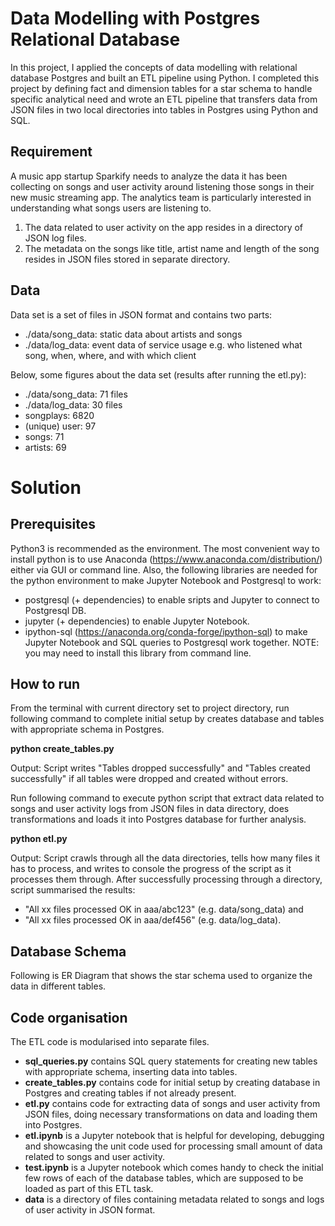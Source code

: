 
# Data Modelling with Postgres Relational Database
In this project, I applied the concepts of data modelling with relational database Postgres and built an ETL pipeline using Python. I completed this project by defining fact and dimension tables for a star schema to handle specific analytical need and wrote an ETL pipeline that transfers data from JSON files in two local directories into tables in Postgres using Python and SQL.
## Requirement
A music app startup Sparkify needs to analyze the data it has been collecting on songs and user activity around listening those songs in their new music streaming app. The analytics team is particularly interested in understanding what songs users are listening to.
1.	The data related to user activity on the app resides in a directory of JSON log files.
2.	The metadata on the songs like title, artist name and length of the song resides in JSON files stored in separate directory.
## Data
Data set is a set of files in JSON format and contains two parts:
-	./data/song_data: static data about artists and songs
-	./data/log_data: event data of service usage e.g. who listened what song, when, where, and with which client

Below, some figures about the data set (results after running the etl.py):
-	./data/song_data: 71 files
-	./data/log_data: 30 files
-	songplays: 6820
-	(unique) user: 97
-	songs: 71
-	artists: 69

# Solution

## Prerequisites
Python3 is recommended as the environment. The most convenient way to install python is to use Anaconda (https://www.anaconda.com/distribution/) either via GUI or command line. Also, the following libraries are needed for the python environment to make Jupyter Notebook and Postgresql to work:
-	postgresql (+ dependencies) to enable sripts and Jupyter to connect to Postgresql DB.
-	jupyter (+ dependencies) to enable Jupyter Notebook.
-	ipython-sql (https://anaconda.org/conda-forge/ipython-sql) to make Jupyter Notebook and SQL queries to Postgresql work together. NOTE: you may need to install this library from command line.

## How to run
From the terminal with current directory set to project directory, run following command to complete initial setup by creates database and tables with appropriate schema in Postgres.

**python create_tables.py** 

Output: Script writes "Tables dropped successfully" and "Tables created successfully" if all tables were dropped and created without errors.

Run following command to execute python script that extract data related to songs and user activity logs from JSON files in data directory, does transformations and loads it into Postgres database for further analysis.

**python etl.py**  

Output: Script crawls through all the data directories, tells how many files it has to process, and writes to console the progress of the script as it processes them through. After successfully processing through a directory, script summarised the results:

-	"All xx files processed OK in aaa/abc123" (e.g. data/song_data) and
-	"All xx files processed OK in aaa/def456" (e.g. data/log_data).


## Database Schema
Following is ER Diagram that shows the star schema used to organize the data in different tables.

## Code organisation
The ETL code is modularised into separate files.
-	**sql_queries.py** contains SQL query statements for creating new tables with appropriate schema, inserting data into tables.
-	**create_tables.py** contains code for initial setup by creating database in Postgres and creating tables if not already present.
-	**etl.py** contains code for extracting data of songs and user activity from JSON files, doing necessary transformations on data and loading them into Postgres.
-	**etl.ipynb** is a Jupyter notebook that is helpful for developing, debugging and showcasing the unit code used for processing small amount of data related to songs and user activity.
-	**test.ipynb** is a Jupyter notebook which comes handy to check the initial few rows of each of the database tables, which are supposed to be loaded as part of this ETL task.
-	**data** is a directory of files containing metadata related to songs and logs of user activity in JSON format.


